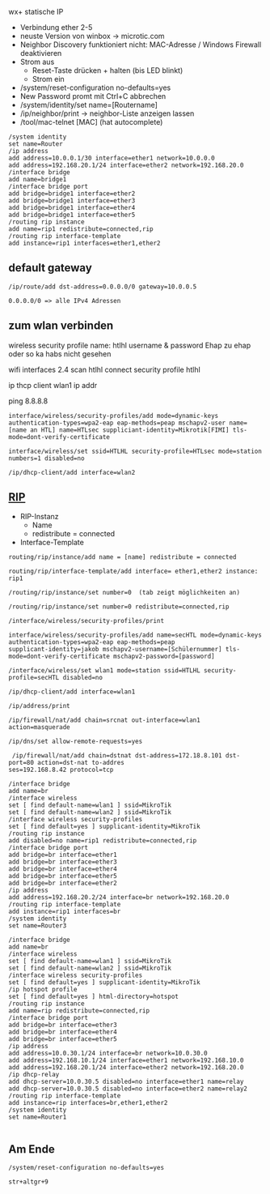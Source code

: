 wx+ statische IP
+ Verbindung ether 2-5
+ neuste Version von winbox -> microtic.com
+ Neighbor Discovery funktioniert nicht: MAC-Adresse / Windows Firewall deaktivieren
+ Strom aus
	+ Reset-Taste drücken + halten (bis LED blinkt)
	+ Strom ein
+ /system/reset-configuration no-defaults=yes
+ New Password promt mit Ctrl+C abbrechen
+ /system/identity/set name=[Routername]
+ /ip/neighbor/print -> neighbor-Liste anzeigen lassen
+ /tool/mac-telnet [MAC] (hat autocomplete)


~~~router1
/system identity
set name=Router
/ip address
add address=10.0.0.1/30 interface=ether1 network=10.0.0.0
add address=192.168.20.1/24 interface=ether2 network=192.168.20.0
/interface bridge
add name=bridge1
/interface bridge port
add bridge=bridge1 interface=ether2
add bridge=bridge1 interface=ether3
add bridge=bridge1 interface=ether4
add bridge=bridge1 interface=ether5
/routing rip instance
add name=rip1 redistribute=connected,rip
/routing rip interface-template
add instance=rip1 interfaces=ether1,ether2
~~~

## default gateway
~~~microtik
/ip/route/add dst-address=0.0.0.0/0 gateway=10.0.0.5

0.0.0.0/0 => alle IPv4 Adressen
~~~

## zum wlan verbinden

wireless
security profile
name: htlhl
username & password
Ehap zu ehap oder so ka habs nicht gesehen


wifi interfaces
2.4
scan
htlhl connect
security profile htlhl


ip thcp client
wlan1 ip addr

ping 8.8.8.8

~~~ wlan
interface/wireless/security-profiles/add mode=dynamic-keys authentication-types=wpa2-eap eap-methods=peap mschapv2-user name= [name an HTL] name=HTLsec suppliciant-identity=Mikrotik[FIMI] tls-mode=dont-verify-certificate

interface/wireless/set ssid=HTLHL security-profile=HTLsec mode=station numbers=1 disabled=no

/ip/dhcp-client/add interface=wlan2
~~~


## [RIP](https://en.wikipedia.org/wiki/Routing_Information_Protocol)
+ RIP-Instanz
	+ Name
	+ redistribute = connected
+ Interface-Template

~~~microtik
routing/rip/instance/add name = [name] redistribute = connected

routing/rip/interface-template/add interface= ether1,ether2 instance: rip1

/routing/rip/instance/set number=0  (tab zeigt möglichkeiten an)

/routing/rip/instance/set number=0 redistribute=connected,rip
~~~

~~~microtik
/interface/wireless/security-profiles/print

interface/wireless/security-profiles/add name=secHTL mode=dynamic-keys authentication-types=wpa2-eap eap-methods=peap 
supplicant-identity=jakob mschapv2-username=[Schülernummer] tls-mode=dont-verify-certificate mschapv2-password=[password]

/interface/wireless/set wlan1 mode=station ssid=HTLHL security-profile=secHTL disabled=no

/ip/dhcp-client/add interface=wlan1

/ip/address/print

/ip/firewall/nat/add chain=srcnat out-interface=wlan1 action=masquerade

/ip/dns/set allow-remote-requests=yes

 /ip/firewall/nat/add chain=dstnat dst-address=172.18.8.101 dst-port=80 action=dst-nat to-addres
ses=192.168.8.42 protocol=tcp

~~~

~~~microtik
/interface bridge
add name=br
/interface wireless
set [ find default-name=wlan1 ] ssid=MikroTik
set [ find default-name=wlan2 ] ssid=MikroTik
/interface wireless security-profiles
set [ find default=yes ] supplicant-identity=MikroTik
/routing rip instance
add disabled=no name=rip1 redistribute=connected,rip
/interface bridge port
add bridge=br interface=ether1
add bridge=br interface=ether3
add bridge=br interface=ether4
add bridge=br interface=ether5
add bridge=br interface=ether2
/ip address
add address=192.168.20.2/24 interface=br network=192.168.20.0
/routing rip interface-template
add instance=rip1 interfaces=br
/system identity
set name=Router3
~~~

~~~microtik
/interface bridge
add name=br
/interface wireless
set [ find default-name=wlan1 ] ssid=MikroTik
set [ find default-name=wlan2 ] ssid=MikroTik
/interface wireless security-profiles
set [ find default=yes ] supplicant-identity=MikroTik
/ip hotspot profile
set [ find default=yes ] html-directory=hotspot
/routing rip instance
add name=rip redistribute=connected,rip
/interface bridge port
add bridge=br interface=ether3
add bridge=br interface=ether4
add bridge=br interface=ether5
/ip address
add address=10.0.30.1/24 interface=br network=10.0.30.0
add address=192.168.10.1/24 interface=ether1 network=192.168.10.0
add address=192.168.20.1/24 interface=ether2 network=192.168.20.0
/ip dhcp-relay
add dhcp-server=10.0.30.5 disabled=no interface=ether1 name=relay
add dhcp-server=10.0.30.5 disabled=no interface=ether2 name=relay2
/routing rip interface-template
add instance=rip interfaces=br,ether1,ether2
/system identity
set name=Router1
~~~

~~~microtik
~~~
## Am Ende
~~~Reset
/system/reset-configuration no-defaults=yes

str+altgr+9
~~~


